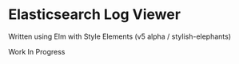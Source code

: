 # Elasticsearch Log Viewer

Written using Elm with Style Elements (v5 alpha / stylish-elephants)

Work In Progress
